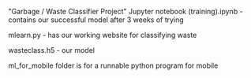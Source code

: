 "Garbage / Waste Classifier Project"
Jupyter notebook (training).ipynb - contains our successful model after 3 weeks of trying

mlearn.py - has our working website for classifying waste

wasteclass.h5 - our model

ml_for_mobile folder is for a runnable python program for mobile
